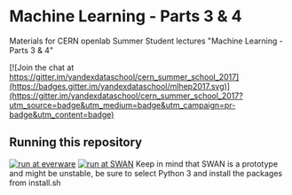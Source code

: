# Machine Learning - Parts 3 & 4
Materials for CERN openlab Summer Student lectures "Machine Learning - Parts 3 & 4"

[![Join the chat at https://gitter.im/yandexdataschool/cern_summer_school_2017](https://badges.gitter.im/yandexdataschool/mlhep2017.svg)](https://gitter.im/yandexdataschool/cern_summer_school_2017?utm_source=badge&utm_medium=badge&utm_campaign=pr-badge&utm_content=badge)

## Running this repository
[![run at everware](https://img.shields.io/badge/run%20me-@everware-blue.svg?style=flat)](https://everware.rep.school.yandex.net/hub/oauth_login?repourl=https://github.com/yandexdataschool/mlhep2017)
[![run at SWAN](https://swanserver.web.cern.ch/swanserver/images/badge_swan_white_150.png)](https://swanserver.web.cern.ch/swanserver/cgi-bin/go/?projurl=https://github.com/yandexdataschool/cern_summer_school_2017.git) Keep in mind that SWAN is a prototype and might be unstable, be sure to select Python 3 and install the packages from install.sh